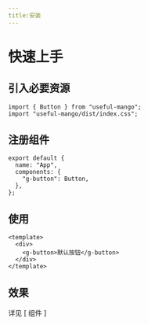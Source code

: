```yaml
---
title:安装
---
```


# 快速上手

## 引入必要资源

```
import { Button } from "useful-mango";
import "useful-mango/dist/index.css";
```

## 注册组件

```
export default {
  name: "App",
  components: {
    "g-button": Button,
  },
};
```

## 使用

```
<template>
  <div>
    <g-button>默认按钮</g-button>
  </div>
</template>
```

## 效果

详见 [ 组件 ]
